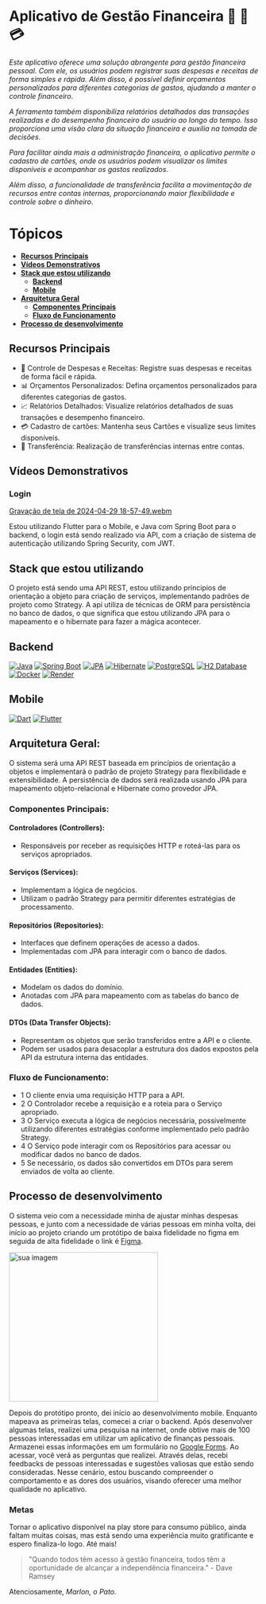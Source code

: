 # Aplicativo de Gestão Financeira 📱 🏦 💳 

*Este aplicativo oferece uma solução abrangente para gestão financeira pessoal. Com ele, os usuários podem registrar suas despesas e receitas de forma simples e rápida. Além disso, é possível definir orçamentos personalizados para diferentes categorias de gastos, ajudando a manter o controle financeiro*.

*A ferramenta também disponibiliza relatórios detalhados das transações realizadas e do desempenho financeiro do usuário ao longo do tempo. Isso proporciona uma visão clara da situação financeira e auxilia na tomada de decisões*.

*Para facilitar ainda mais a administração financeira, o aplicativo permite o cadastro de cartões, onde os usuários podem visualizar os limites disponíveis e acompanhar os gastos realizados*.

*Além disso, a funcionalidade de transferência facilita a movimentação de recursos entre contas internas, proporcionando maior flexibilidade e controle sobre o dinheiro*.

# Tópicos

- [**Recursos Principais**](#recursos-principais)
- [**Vídeos Demonstrativos**](#vídeos-demonstrativos)
- [**Stack que estou utilizando**](#stack-que-estou-utilizando)
  - [**Backend**](#backend)
  - [**Mobile**](#mobile)
- [**Arquitetura Geral**](#arquitetura-geral)
  - [**Componentes Principais**](#componentes-principais)
  - [**Fluxo de Funcionamento**](#fluxo-de-funcionamento)
- [**Processo de desenvolvimento**](#processo-de-desenvolvimento)
 
## Recursos Principais

- 💸 Controle de Despesas e Receitas: Registre suas despesas e receitas de forma fácil e rápida.
- 📊 Orçamentos Personalizados: Defina orçamentos personalizados para diferentes categorias de gastos.
- 📈 Relatórios Detalhados: Visualize relatórios detalhados de suas transações e desempenho financeiro.
- 💳 Cadastro de cartões: Mantenha seus Cartões e visualize seus limites disponíveis.
- 🔄 Transferência: Realização de transferências internas entre contas.

## Vídeos Demonstrativos

### Login

[Gravação de tela de 2024-04-29 18-57-49.webm](https://github.com/MarlonJerold/backendquack/assets/63025001/f308a30d-dcdd-4882-a694-5904c9c9eca6)

Estou utilizando Flutter para o Mobile, e Java com Spring Boot para o backend, o login está sendo realizado via API, com a criação de sistema de autenticação utilizando Spring Security, com JWT.

## Stack que estou utilizando 

O projeto está sendo uma API REST, estou utilizando principios de orientação a objeto para criação de serviços, implementando padrões de projeto como Strategy. A api utiliza de técnicas de ORM para persistência no banco de dados, o que significa que estou utilizando JPA para o mapeamento e o hibernate para fazer a mágica acontecer. 

## Backend
[![Java](https://img.shields.io/badge/Java-007396?style=flat-square&logo=java&logoColor=white)](https://www.java.com/) [![Spring Boot](https://img.shields.io/badge/Spring_Boot-6DB33F?style=flat-square&logo=spring-boot)](https://spring.io/projects/spring-boot) [![JPA](https://img.shields.io/badge/JPA-6600cc?style=flat-square&logo=java&logoColor=white)](https://docs.oracle.com/javaee/7/api/javax/persistence/package-summary.html) [![Hibernate](https://img.shields.io/badge/Hibernate-59666C?style=flat-square&logo=hibernate)](https://hibernate.org/) [![PostgreSQL](https://img.shields.io/badge/PostgreSQL-336791?style=flat-square&logo=postgresql&logoColor=white)](https://www.postgresql.org/) [![H2 Database](https://img.shields.io/badge/H2_Database-00457C?style=flat-square&logo=h2)](https://www.h2database.com/html/main.html) [![Docker](https://img.shields.io/badge/Docker-2496ED?style=flat-square&logo=docker&logoColor=white)](https://www.docker.com/) [![Render](https://img.shields.io/badge/Render-333333?style=flat-square&logo=render)](https://render.com/)

## Mobile
[![Dart](https://img.shields.io/badge/Dart-0175C2?style=flat-square&logo=dart&logoColor=white)](https://dart.dev/) [![Flutter](https://img.shields.io/badge/Flutter-02569B?style=flat-square&logo=flutter&logoColor=white)](https://flutter.dev/)

## Arquitetura Geral:
O sistema será uma API REST baseada em princípios de orientação a objetos e implementará o padrão de projeto Strategy para flexibilidade e extensibilidade. A persistência de dados será realizada usando JPA para mapeamento objeto-relacional e Hibernate como provedor JPA.

### Componentes Principais:
#### Controladores (Controllers):
- Responsáveis por receber as requisições HTTP e roteá-las para os serviços apropriados.
#### Serviços (Services):
- Implementam a lógica de negócios.
- Utilizam o padrão Strategy para permitir diferentes estratégias de processamento.
#### Repositórios (Repositories):
- Interfaces que definem operações de acesso a dados.
- Implementadas com JPA para interagir com o banco de dados.
####  Entidades (Entities):
- Modelam os dados do domínio.
- Anotadas com JPA para mapeamento com as tabelas do banco de dados.
####  DTOs (Data Transfer Objects):
- Representam os objetos que serão transferidos entre a API e o cliente.
- Podem ser usados para desacoplar a estrutura dos dados expostos pela API da estrutura interna das entidades.

### Fluxo de Funcionamento:
- 1 O cliente envia uma requisição HTTP para a API.
- 2 O Controlador recebe a requisição e a roteia para o Serviço apropriado.
- 3 O Serviço executa a lógica de negócios necessária, possivelmente utilizando diferentes estratégias conforme implementado pelo padrão Strategy.
- 4 O Serviço pode interagir com os Repositórios para acessar ou modificar dados no banco de dados.
- 5 Se necessário, os dados são convertidos em DTOs para serem enviados de volta ao cliente.

## Processo de desenvolvimento

O sistema veio com a necessidade minha de ajustar minhas despesas pessoas, e junto com a necessidade de várias pessoas em minha volta, dei início ao projeto criando um protótipo de baixa fidelidade no figma em seguida de alta fidelidade o link é [Figma](https://www.figma.com/file/jo9J4yQd5JDAaGcqWEPQow/Untitled?type=design&node-id=0-1&mode=design&t=qLfASTdTKsndbC27-0).

<img src="https://github.com/MarlonJerold/backendquack/assets/63025001/0d66ee42-b56d-4c5a-8d00-e9016bbd49d1" alt="sua imagem" width="300"/>

Depois do protótipo pronto, dei início ao desenvolvimento mobile. Enquanto mapeava as primeiras telas, comecei a criar o backend. Após desenvolver algumas telas, realizei uma pesquisa na internet, onde obtive mais de 100 pessoas interessadas em utilizar um aplicativo de finanças pessoais. Armazenei essas informações em um formulário no [Google Forms](https://docs.google.com/forms/d/117vmQ1WlsruxiFLah2dq90qXcvnDWjWYGkGxZlU_Yk4/edit). Ao acessar, você verá as perguntas que realizei. Através delas, recebi feedbacks de pessoas interessadas e sugestões valiosas que estão sendo consideradas. Nesse cenário, estou buscando compreender o comportamento e as dores dos usuários, visando oferecer uma melhor qualidade no aplicativo.

### Metas

Tornar o aplicativo disponível na play store para consumo público, ainda faltam muitas coisas, mas está sendo uma experiência muito gratificante e espero finaliza-lo logo.
Até mais!

> "Quando todos têm acesso à gestão financeira, todos têm a oportunidade de alcançar a independência financeira." - Dave Ramsey

Atenciosamente,
*Marlon, o Pato.*
